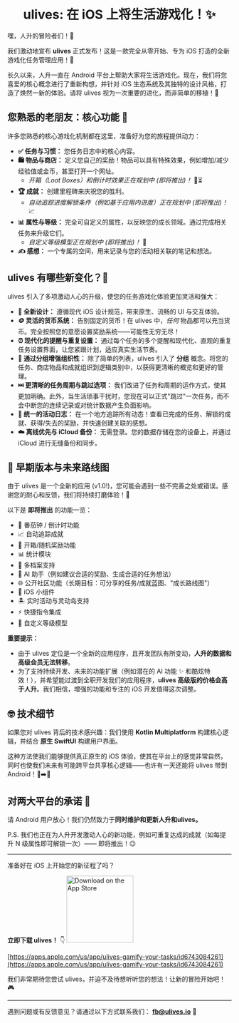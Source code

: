 <h1 align="center" padding="100">ulives: 在 iOS 上将生活游戏化！✨</h1>

嘿，人升的冒险者们！👋

我们激动地宣布 **ulives** 正式发布！这是一款完全从零开始、专为 iOS 打造的全新游戏化任务管理应用！🎉

长久以来，人升一直在 Android 平台上帮助大家将生活游戏化。现在，我们将您喜爱的核心概念进行了重新构想，并针对 iOS 生态系统及其独特的设计风格，打造了焕然一新的体验。请将 ulives 视为一次重要的进化，而非简单的移植！🚀

## 您熟悉的老朋友：核心功能 👯

许多您熟悉的核心游戏化机制都在这里，准备好为您的旅程提供动力：

*   **✅ 任务与习惯：** 您任务日志中的核心内容。
*   **🛍️ 物品与商店：** 定义您自己的奖励！物品可以具有特殊效果，例如增加/减少经验值或金币，甚至打开一个网址。
    *   *开箱（Loot Boxes）和倒计时效果正在规划中 (即将推出)！* 🎁⏳
*   **🏆 成就：** 创建里程碑来庆祝您的胜利。
    *   *自动追踪进度解锁条件（例如基于应用内进度）正在规划中 (即将推出)！* 📈
*   **📊 属性与等级：** 完全可自定义的属性，以反映您的成长领域。通过完成相关任务来升级它们。
    *   *自定义等级模型正在规划中 (即将推出)！* 🧬
*   **✍️ 感想：** 一个专属的空间，用来记录与您的活动相关联的笔记和想法。

## ulives 有哪些新变化？🤔

ulives 引入了多项激动人心的升级，使您的任务游戏化体验更加灵活和强大：

*   **🎨 全新设计：** 遵循现代 iOS 设计规范，带来原生、流畅的 UI 与交互体验。
*   **🪙 灵活的货币系统：** 告别固定的货币！在 ulives 中，*任何* 物品都可以充当货币。完全按照您的意愿设置奖励系统——可能性无穷无尽！
*   **⏰ 现代化的提醒与重复设置：** 通过每个任务的多个提醒和现代化、直观的重复任务设置界面，让您紧跟计划，适应真实生活节奏。
*   **📂 通过分组增强组织性：** 除了简单的列表，ulives 引入了 **分组** 概念。将您的任务、商店物品和成就组织到逻辑类别中，以获得更清晰的概览和更好的管理。
*   **⏭️ 更清晰的任务周期与跳过选项：** 我们改进了任务和周期的运作方式，使其更加明确。此外，当生活琐事干扰时，您现在可以正式"跳过"一次任务，而不会中断您的连续记录或对统计数据产生负面影响。
*   **📜 统一的活动日志：** 在一个地方追踪所有动态！查看已完成的任务、解锁的成就、获得/失去的奖励，并快速创建关联的感想。
*   **☁️ 离线优先与 iCloud 备份：** 无需登录。您的数据存储在您的设备上，并通过 iCloud 进行无缝备份和同步。

## 🌱 早期版本与未来路线图

由于 ulives 是一个全新的应用 (v1.0!)，您可能会遇到一些不完善之处或错误。感谢您的耐心和反馈，我们将持续打磨体验！🙏

以下是 **即将推出** 的功能一览：

*   🍅 番茄钟 / 倒计时功能
*   📈 自动追踪成就
*   🎁 开箱/随机奖励功能
*   📊 统计模块
*   👥 多档案支持
*   🤖 AI 助手（例如建议合适的奖励、生成合适的任务想法）
*   🌐 公开社区功能（长期目标：可分享的任务/成就蓝图、"成长路线图"）
*   📱 iOS 小组件
*   🏝️ 实时活动与灵动岛支持
*   ⚡ 快捷指令集成
*   🧬 自定义等级模型

**重要提示：**

*   由于 ulives 定位是一个全新的应用程序，且开发团队有所变动，**人升的数据和高级会员无法转移**。
*   为了支持持续开发、未来的功能扩展（例如潜在的 AI 功能 ✨ 和酷炫特效！），并希望能过渡到全职开发我们的应用程序，**ulives 高级版的价格会高于人升**。我们相信，增强的功能和专注的 iOS 开发值得这次调整。

## 🤓 技术细节

如果您对 ulives 背后的技术感兴趣：我们使用 **Kotlin Multiplatform** 构建核心逻辑，并结合 **原生 SwiftUI** 构建用户界面。

这种方法使我们能够提供真正原生的 iOS 体验，使其在平台上的感觉非常自然，同时也使我们未来有可能跨平台共享核心逻辑——也许有一天还能将 ulives 带到 Android！🤖➡️🍏

## 对两大平台的承诺 💪

请 Android 用户放心！我们仍然致力于**同时维护和更新人升和ulives。**

P.S. 我们也正在为人升开发激动人心的新功能，例如可重复达成的成就（如每提升 N 级属性即可解锁一次）—— 即将推出！😉

---

准备好在 iOS 上开始您的新征程了吗？

**立即下载 ulives！** 👇
[<img src="https://developer.apple.com/assets/elements/badges/download-on-the-app-store.svg" alt="Download on the App Store" width="150">](https://apps.apple.com/us/app/ulives-gamify-your-tasks/id6743084261)

[https://apps.apple.com/us/app/ulives-gamify-your-tasks/id6743084261](https://apps.apple.com/us/app/ulives-gamify-your-tasks/id6743084261)

我们非常期待您尝试 ulives，并迫不及待想听听您的想法！让新的冒险开始吧！🎮

---

遇到问题或有反馈意见？请通过以下方式联系我们： **fb@ulives.io** 📧 
